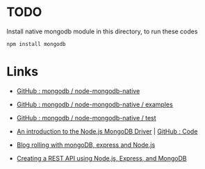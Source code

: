 # TODO

Install native mongodb module in this directory, to run these codes

```
npm install mongodb
```

# Links

* [GitHub : mongodb / node-mongodb-native](https://github.com/mongodb/node-mongodb-native)

* [GitHub : mongodb / node-mongodb-native / examples ](https://github.com/mongodb/node-mongodb-native/tree/master/examples)

* [GitHub : mongodb / node-mongodb-native / test ](https://github.com/mongodb/node-mongodb-native/tree/master/test)

* [An introduction to the Node.js MongoDB Driver](http://www.slideshare.net/christkv/node-js-mongodriver) | [GitHub : Code](https://github.com/christkv/mongodb-presentation)

* [Blog rolling with mongoDB, express and Node.js](http://howtonode.org/express-mongodb)

* [Creating a REST API using Node.js, Express, and MongoDB](http://coenraets.org/blog/2012/10/creating-a-rest-api-using-node-js-express-and-mongodb/)

